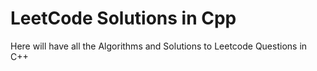 # LeetCode Solutions in Cpp 
Here will have all the Algorithms and Solutions to Leetcode Questions in C++ 
